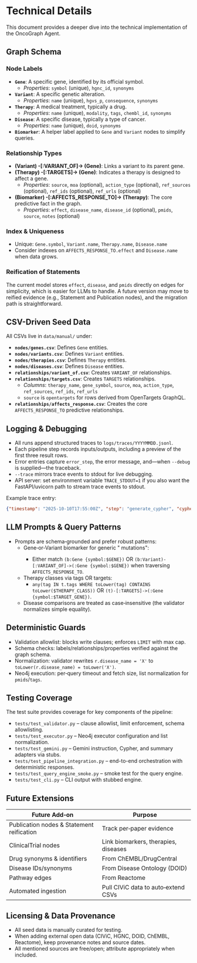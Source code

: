 # Technical Details

This document provides a deeper dive into the technical implementation of the OncoGraph Agent.


## Graph Schema

### Node Labels

*   **`Gene`**: A specific gene, identified by its official symbol.
    *   *Properties*: `symbol` (unique), `hgnc_id`, `synonyms`
*   **`Variant`**: A specific genetic alteration.
    *   *Properties*: `name` (unique), `hgvs_p`, `consequence`, `synonyms`
*   **`Therapy`**: A medical treatment, typically a drug.
    *   *Properties*: `name` (unique), `modality`, `tags`, `chembl_id`, `synonyms`
*   **`Disease`**: A specific disease, typically a type of cancer.
    *   *Properties*: `name` (unique), `doid`, `synonyms`
*   **`Biomarker`**: A helper label applied to `Gene` and `Variant` nodes to simplify queries.

### Relationship Types

*   **(Variant) -[:VARIANT_OF]-> (Gene)**: Links a variant to its parent gene.
*   **(Therapy) -[:TARGETS]-> (Gene)**: Indicates a therapy is designed to affect a gene.
    *   *Properties*: `source`, `moa` (optional), `action_type` (optional),
        `ref_sources` (optional), `ref_ids` (optional), `ref_urls` (optional)
*   **(Biomarker) -[:AFFECTS_RESPONSE_TO]-> (Therapy)**: The core predictive fact in the graph.
    *   *Properties*: `effect`, `disease_name`, `disease_id` (optional), `pmids`, `source`, `notes` (optional)


### Index & Uniqueness

- Unique: `Gene.symbol`, `Variant.name`, `Therapy.name`, `Disease.name`  
- Consider indexes on `AFFECTS_RESPONSE_TO.effect` and `Disease.name` when data grows.

### Reification of Statements
The current model stores `effect`, `disease`, and `pmids` directly on edges for simplicity, which is easier for LLMs to handle. A future version may move to reified evidence (e.g., Statement and Publication nodes), and the migration path is straightforward.

## CSV-Driven Seed Data

All CSVs live in `data/manual/` under:

*   **`nodes/genes.csv`**: Defines `Gene` entities.
*   **`nodes/variants.csv`**: Defines `Variant` entities.
*   **`nodes/therapies.csv`**: Defines `Therapy` entities.
*   **`nodes/diseases.csv`**: Defines `Disease` entities.
*   **`relationships/variant_of.csv`**: Creates `VARIANT_OF` relationships.
*   **`relationships/targets.csv`**: Creates `TARGETS` relationships.
    *   *Columns*: `therapy_name`, `gene_symbol`, `source`, `moa`, `action_type`,
        `ref_sources`, `ref_ids`, `ref_urls`
    *   `source` is `opentargets` for rows derived from OpenTargets GraphQL.
*   **`relationships/affects_response.csv`**: Creates the core `AFFECTS_RESPONSE_TO` predictive relationships.


## Logging & Debugging

- All runs append structured traces to `logs/traces/YYYYMMDD.jsonl`.
- Each pipeline step records inputs/outputs, including a preview of the first three result rows.
- Error entries capture `error_step`, the error message, and—when `--debug` is supplied—the traceback.
- `--trace` mirrors trace events to stdout for live debugging.
- API server: set environment variable `TRACE_STDOUT=1` if you also want the FastAPI/uvicorn path to stream trace events to stdout.

Example trace entry:

```json
{"timestamp": "2025-10-10T17:55:00Z", "step": "generate_cypher", "cypher_draft": "MATCH ..."}
```

## LLM Prompts & Query Patterns

- Prompts are schema‑grounded and prefer robust patterns:
  - Gene‑or‑Variant biomarker for generic "<gene> mutations":
    - Either match `(b:Gene {symbol:$GENE})` OR `(b:Variant)-[:VARIANT_OF]->(:Gene {symbol:$GENE})` when traversing `AFFECTS_RESPONSE_TO`.
  - Therapy classes via tags OR targets:
    - `any(tag IN t.tags WHERE toLower(tag) CONTAINS toLower($THERAPY_CLASS))`
      OR `(t)-[:TARGETS]->(:Gene {symbol:$TARGET_GENE})`.
  - Disease comparisons are treated as case‑insensitive (the validator normalizes simple equality).

## Deterministic Guards

- Validation allowlist: blocks write clauses; enforces `LIMIT` with max cap.
- Schema checks: labels/relationships/properties verified against the graph schema.
- Normalization: validator rewrites `r.disease_name = 'X'` to `toLower(r.disease_name) = toLower('X')`.
- Neo4j execution: per‑query timeout and fetch size, list normalization for `pmids`/`tags`.

## Testing Coverage

The test suite provides coverage for key components of the pipeline:

- `tests/test_validator.py` – clause allowlist, limit enforcement, schema allowlisting.
- `tests/test_executor.py` – Neo4j executor configuration and list normalization.
- `tests/test_gemini.py` – Gemini instruction, Cypher, and summary adapters via stubs.
- `tests/test_pipeline_integration.py` – end-to-end orchestration with deterministic responses.
- `tests/test_query_engine_smoke.py` – smoke test for the query engine.
- `tests/test_cli.py` – CLI output with stubbed engine.

## Future Extensions

| Future Add‑on | Purpose |
|----------------|----------|
| Publication nodes & Statement reification | Track per‑paper evidence |
| ClinicalTrial nodes | Link biomarkers, therapies, diseases |
| Drug synonyms & identifiers | From ChEMBL/DrugCentral |
| Disease IDs/synonyms | From Disease Ontology (DOID) |
| Pathway edges | From Reactome |
| Automated ingestion | Pull CIViC data to auto‑extend CSVs |


## Licensing & Data Provenance

- All seed data is manually curated for testing.  
- When adding external open data (CIViC, HGNC, DOID, ChEMBL, Reactome), keep
  provenance notes and source dates.  
- All mentioned sources are free/open; attribute appropriately when included.
